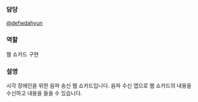 ### 담당
[@defwdahyun](https://github.com/defwdahyun0)

### 역할
웹 쇼카드 구현

### 설명
시각 장애인을 위한 음파 송신 웹 쇼카드입니다. 음파 수신 앱으로 웹 쇼카드의 내용을 수신하고 내용을 들을 수 있습니다.

